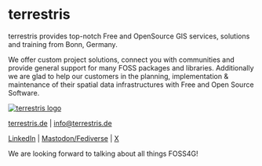 # terrestris

terrestris provides top-notch Free and OpenSource GIS services, solutions and training from Bonn, Germany.

We offer custom project solutions, connect you with communities and provide general support for many FOSS packages and libraries. Additionally we are glad to help our customers in the planning, implementation & maintenance of their spatial data infrastructures with Free and Open Source Software.


[![terrestris logo](https://github.com/terrestris/.github/assets/227934/5cf71a37-aefc-4e86-ad15-67540ec01a84 "terrestris logo")](https://terrestris.de)

[terrestris.de](https://terrestris.de) | [info@terrestris.de](mailto:info@terrestris.de)

[LinkedIn](https://www.linkedin.com/company/terrestris-gmbh-co-kg/) | [Mastodon/Fediverse](https://bonn.social/@terrestris) | [X](https://twitter.com/terrestrisde)

We are looking forward to talking about all things FOSS4G!
